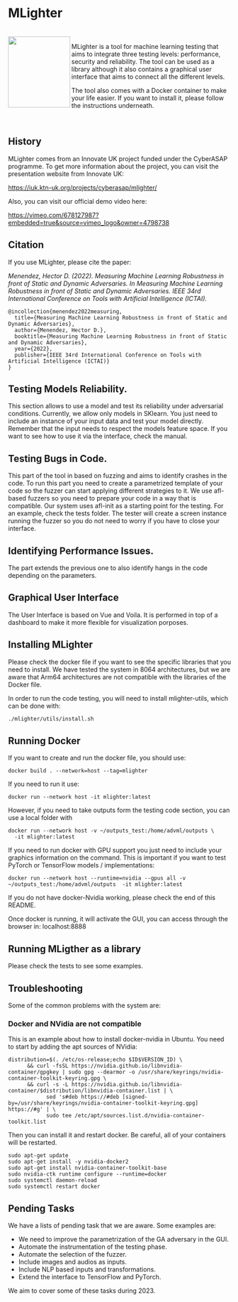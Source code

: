 # MLighter

<br />
<img align="left" src="http://mlighter.freedevelop.org/wp-content/uploads/2022/02/cropped-logo5.png" width="140" height="160"/>

MLighter is a tool for machine learning testing that aims to integrate three testing levels: performance, security and reliability. The tool can be used as a library although it also contains a graphical user interface that aims to connect all the different levels.

The tool also comes with a Docker container to make your life easier. If you want to install it, please follow the instructions underneath.

<br />

## History

MLighter comes from an Innovate UK project funded under the CyberASAP programme. To get more information about the project, you can visit the presentation website from Innovate UK:

https://iuk.ktn-uk.org/projects/cyberasap/mlighter/

Also, you can visit our official demo video here:

https://vimeo.com/678127987?embedded=true&source=vimeo_logo&owner=4798738

## Citation

If you use MLighter, please cite the paper:

*Menendez, Hector D. (2022). Measuring Machine Learning Robustness in front of Static and Dynamic Adversaries. In Measuring Machine Learning Robustness in front of Static and Dynamic Adversaries. IEEE 34rd International Conference on Tools with Artificial Intelligence (ICTAI).*

```
@incollection{menendez2022measuring,
  title={Measuring Machine Learning Robustness in front of Static and Dynamic Adversaries},
  author={Menendez, Hector D.},
  booktitle={Measuring Machine Learning Robustness in front of Static and Dynamic Adversaries},
  year={2022},
  publisher={IEEE 34rd International Conference on Tools with Artificial Intelligence (ICTAI)}
}
```

## Testing Models Reliability.

This section allows to use a model and test its reliability under adversarial conditions. Currently, we allow only models in SKlearn. You just need to include an instance of your input data and test your model directly. Remember that the input needs to respect the models feature space. If you want to see how to use it via the interface, check the manual. 

## Testing Bugs in Code.

This part of the tool in based on fuzzing and aims to identify crashes in the code. To run this part you need to create a parametrized template of your code so the fuzzer can start applying different strategies to it. We use afl-based fuzzers so you need to prepare your code in a way that is compatible. Our system uses afl-init as a starting point for the testing. For an example, check the tests folder. The tester will create a screen instance running the fuzzer so you do not need to worry if you have to close your interface.

## Identifying Performance Issues.

The part extends the previous one to also identify hangs in the code depending on the parameters.

## Graphical User Interface

The User Interface is based on Vue and Voila. It is performed in top of a dashboard to make it more flexible for visualization porposes. 

## Installing MLighter

Please check the docker file if you want to see the specific libraries that you need to install. We have tested the system in 8064 architectures, but we are aware that Arm64 architectures are not compatible with the libraries of the Docker file.

In order to run the code testing, you will need to install mlighter-utils, which can be done with:
```bash
./mlighter/utils/install.sh
```


## Running Docker

If you want to create and run the docker file, you should use:
```
docker build . --network=host --tag=mlighter
```

If you need to run it use:
```
docker run --network host -it mlighter:latest
```

However, if you need to take outputs form the testing code section, you can use a local folder with 

```
docker run --network host -v ~/outputs_test:/home/advml/outputs \
  -it mlighter:latest
```

If you need to run docker with GPU support you just need to include your graphics information on the command. This is important if you want to test PyTorch or TensorFlow models / implementations:

```
docker run --network host --runtime=nvidia --gpus all -v ~/outputs_test:/home/advml/outputs  -it mlighter:latest 
```

If you do not have docker-Nvidia working, please check the end of this README.

Once docker is running, it will activate the GUI, you can access through the browser in: localhost:8888

## Running MLigther as a library

Please check the tests to see some examples.

## Troubleshooting

Some of the common problems with the system are:

### Docker and NVidia are not compatible

This is an example about how to install docker-nvidia in Ubuntu. You need to start by adding the apt sources of NVidia:

```
distribution=$(. /etc/os-release;echo $ID$VERSION_ID) \
      && curl -fsSL https://nvidia.github.io/libnvidia-container/gpgkey | sudo gpg --dearmor -o /usr/share/keyrings/nvidia-container-toolkit-keyring.gpg \
      && curl -s -L https://nvidia.github.io/libnvidia-container/$distribution/libnvidia-container.list | \
            sed 's#deb https://#deb [signed-by=/usr/share/keyrings/nvidia-container-toolkit-keyring.gpg] https://#g' | \
            sudo tee /etc/apt/sources.list.d/nvidia-container-toolkit.list
```

Then you can install it and restart docker. Be careful, all of your containers will be restarted.
```
sudo apt-get update
sudo apt-get install -y nvidia-docker2
sudo apt-get install nvidia-container-toolkit-base
sudo nvidia-ctk runtime configure --runtime=docker
sudo systemctl daemon-reload
sudo systemctl restart docker
```

## Pending Tasks

We have a lists of pending task that we are aware. Some examples are:

* We need to improve the parametrization of the GA adversary in the GUI.
* Automate the instrumentation of the testing phase.
* Automate the selection of the fuzzer.
* Include images and audios as inputs.
* Include NLP based inputs and transformations.
* Extend the interface to TensorFlow and PyTorch.

We aim to cover some of these tasks during 2023. 

